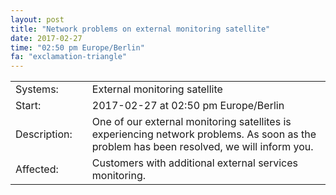 ```yaml
---
layout: post
title: "Network problems on external monitoring satellite"
date: 2017-02-27
time: "02:50 pm Europe/Berlin"
fa: "exclamation-triangle"
---
```


|                   |   |                                                                      |
|-------------------|---|----------------------------------------------------------------------|
| Systems:          |   | External monitoring satellite				       |
| Start:            |   | 2017-02-27 at 02:50 pm Europe/Berlin                                                   |    
| Description:      |   | One of our external monitoring satellites is experiencing network problems. As soon as the problem has been resolved, we will inform you. |
| Affected:         |   | Customers with additional external services monitoring.                                           |

